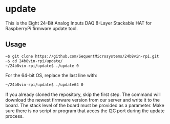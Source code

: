 # update

This is the Eight 24-Bit Analog Inputs DAQ 8-Layer Stackable HAT for RaspberryPi firmware update tool.

## Usage

```bash 
~$ git clone https://github.com/SequentMicrosystems/24b8vin-rpi.git
~$ cd 24b8vin-rpi/update/ 
~/24b8vin-rpi/update$ ./update 0 
```

For the 64-bit OS, replace the last line with:
```bash
~/24b8vin-rpi/update$ ./update64 0 
```

If you already cloned the repository, skip the first step.
The command will download the newest firmware version from our server and write it to the board. 
The stack level of the board must be provided as a parameter.
Make sure there is no script or program that acces the I2C port during the update process.
